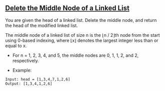 ## [Delete the Middle Node of a Linked List](https://leetcode.com/problems/delete-the-middle-node-of-a-linked-list/description/)

You are given the head of a linked list. Delete the middle node, and return the head of the modified linked list.

The middle node of a linked list of size n is the ⌊n / 2⌋th node from the start using 0-based indexing, where ⌊x⌋ denotes the largest integer less than or equal to x.

- For n = 1, 2, 3, 4, and 5, the middle nodes are 0, 1, 1, 2, and 2, respectively.

- Example:

```
Input: head = [1,3,4,7,1,2,6]
Output: [1,3,4,1,2,6]
```
